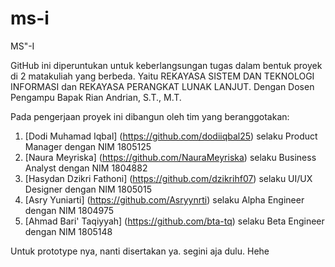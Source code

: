 # ms-i
MS"-I

GitHub ini diperuntukan untuk keberlangsungan tugas dalam bentuk proyek di 2 matakuliah yang berbeda. Yaitu REKAYASA SISTEM DAN TEKNOLOGI INFORMASI dan REKAYASA PERANGKAT LUNAK LANJUT. Dengan Dosen Pengampu Bapak Rian Andrian, S.T., M.T.

Pada pengerjaan proyek ini dibangun oleh tim yang beranggotakan:
1. [Dodi Muhamad Iqbal] (https://github.com/dodiiqbal25) selaku Product Manager dengan NIM 1805125
2. [Naura Meyriska] (https://github.com/NauraMeyriska) selaku Business Analyst dengan NIM 1804882
3. [Hasydan Dzikri Fathoni] (https://github.com/dzikrihf07) selaku UI/UX Designer dengan NIM 1805015
4. [Asry Yuniarti] (https://github.com/Asryynrti) selaku Alpha Engineer dengan NIM 1804975
5. [Ahmad Bari' Taqiyyah] (https://github.com/bta-tq) selaku Beta Engineer dengan NIM 1805148

Untuk prototype nya, nanti disertakan ya. segini aja dulu. Hehe
